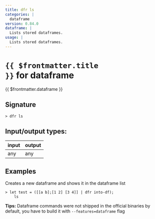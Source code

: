 ```yaml
---
title: dfr ls
categories: |
  dataframe
version: 0.84.0
dataframe: |
  Lists stored dataframes.
usage: |
  Lists stored dataframes.
---
```


# <code>{{ $frontmatter.title }}</code> for dataframe

<div class='command-title'>{{ $frontmatter.dataframe }}</div>

## Signature

```> dfr ls ```


## Input/output types:

| input | output |
| ----- | ------ |
| any   | any    |

## Examples

Creates a new dataframe and shows it in the dataframe list
```shell
> let test = ([[a b];[1 2] [3 4]] | dfr into-df);
    ls

```


**Tips:** Dataframe commands were not shipped in the official binaries by default, you have to build it with `--features=dataframe` flag